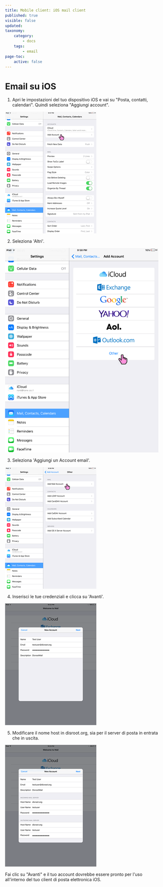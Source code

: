 ```yaml
---
title: Mobile client: iOS mail client
published: true
visible: false
updated:
taxonomy:
    category:
        - docs
    tags:
        - email
page-toc:
    active: false
---
```


# Email su iOS

1. Apri le impostazioni del tuo dispositivo iOS e vai su "Posta, contatti, calendari". Quindi seleziona "Aggiungi account".

![](en/ios_mail1.PNG)

2. Seleziona 'Altri'.

![](en/ios_mail2.PNG)

3. Seleziona 'Aggiungi un Account email'.

![](en/ios_mail3.PNG)

4. Inserisci le tue credenziali e clicca su 'Avanti'.

![](en/ios_mail4.PNG)

5. Modificare il nome host in disroot.org, sia per il server di posta in entrata che in uscita.

![](en/ios_mail5.PNG)

Fai clic su "Avanti" e il tuo account dovrebbe essere pronto per l'uso all'interno del tuo client di posta elettronica iOS.
